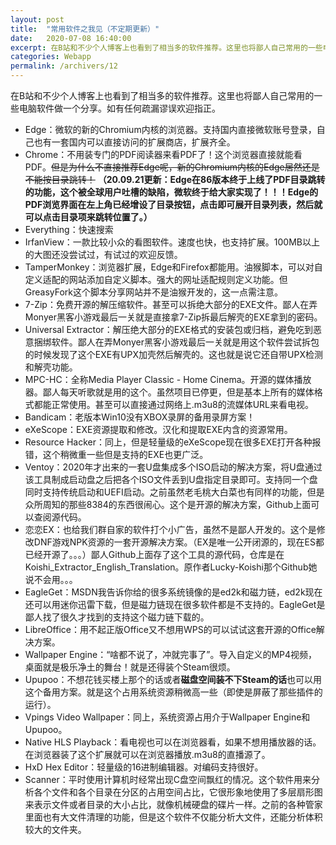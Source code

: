 ```yaml
---
layout: post
title:  "常用软件之我见（不定期更新）"
date:   2020-07-08 16:40:00
excerpt: 在B站和不少个人博客上也看到了相当多的软件推荐。这里也将鄙人自己常用的一些电脑软件做一个分享。如有任何疏漏谬误欢迎指正。
categories: Webapp
permalink: /archivers/12
---
```


在B站和不少个人博客上也看到了相当多的软件推荐。这里也将鄙人自己常用的一些电脑软件做一个分享。如有任何疏漏谬误欢迎指正。
* Edge：微软的新的Chromium内核的浏览器。支持国内直接微软账号登录，自己也有一套国内可以直接访问的扩展商店，扩展齐全。
* Chrome：不用装专门的PDF阅读器来看PDF了！这个浏览器直接就能看PDF。~~但是为什么不直接推荐Edge呢，新的Chromium内核的Edge居然还是不能按目录跳转！~~ **（20.09.21更新：Edge在86版本终于上线了PDF目录跳转的功能，这个被全球用户吐槽的缺陷，微软终于给大家实现了！！！Edge的PDF浏览界面在左上角已经增设了目录按钮，点击即可展开目录列表，然后就可以点击目录项来跳转位置了。）**
* Everything：快速搜索
* IrfanView：一款比较小众的看图软件。速度也快，也支持扩展。100MB以上的大图还没尝试过，有试过的欢迎反馈。
* TamperMonkey：浏览器扩展，Edge和Firefox都能用。油猴脚本，可以对自定义适配的网站添加自定义脚本。强大的网址适配规则定义功能。但GreasyFork这个脚本分享网站并不是油猴开发的，这一点需注意。
* 7-Zip：免费开源的解压缩软件。甚至可以拆绝大部分的EXE文件。鄙人在弄Monyer黑客小游戏最后一关就是直接拿7-Zip拆最后解壳的EXE拿到的密码。
* Universal Extractor：解压绝大部分的EXE格式的安装包或归档，避免吃到恶意捆绑软件。鄙人在弄Monyer黑客小游戏最后一关就是用这个软件尝试拆包的时候发现了这个EXE有UPX加壳然后解壳的。这也就是说它还自带UPX检测和解壳功能。
* MPC-HC：全称Media Player Classic - Home Cinema。开源的媒体播放器。鄙人每天听歌就是用的这个。虽然项目已停更，但是基本上所有的媒体格式都能正常使用。甚至可以直接通过网络上.m3u8的流媒体URL来看电视。
* Bandicam：老版本Win10没有XBOX录屏的备用录屏方案！
* eXeScope：EXE资源提取和修改。汉化和提取EXE内含的资源常用。
* Resource Hacker：同上，但是轻量级的eXeScope现在很多EXE打开各种报错，这个稍微重一些但是支持的EXE也更广泛。
* Ventoy：2020年才出来的一套U盘集成多个ISO启动的解决方案，将U盘通过该工具制成启动盘之后把各个ISO文件丢到U盘指定目录即可。支持同一个盘同时支持传统启动和UEFI启动。之前虽然老毛桃大白菜也有同样的功能，但是众所周知的那些8384的东西很闹心。这个是开源的解决方案，Github上面可以查阅源代码。
* 恋恋EX：也给我们群自家的软件打个小广告，虽然不是鄙人开发的。这个是修改DNF游戏NPK资源的一套开源解决方案。（EX是唯一公开闭源的，现在ES都已经开源了。。。）鄙人Github上面存了这个工具的源代码，仓库是在Koishi_Extractor_English_Translation。原作者Lucky-Koishi那个Github她说不会用。。。
* EagleGet：MSDN我告诉你给的很多系统镜像的是ed2k和磁力链，ed2k现在还可以用迷你迅雷下载，但是磁力链现在很多软件都是不支持的。EagleGet是鄙人找了很久才找到的支持这个磁力链下载的。
* LibreOffice：用不起正版Office又不想用WPS的可以试试这套开源的Office解决方案。
* Wallpaper Engine：“啥都不说了，冲就完事了”。导入自定义的MP4视频，桌面就是极乐净土的舞台！就是还得装个Steam很烦。
* Upupoo：不想花钱买楼上那个的话或者**磁盘空间装不下Steam的话**也可以用这个备用方案。就是这个占用系统资源稍微高一些（即使是屏蔽了那些插件的运行）。
* Vpings Video Wallpaper：同上，系统资源占用介于Wallpaper Engine和Upupoo。
* Native HLS Playback：看电视也可以在浏览器看，如果不想用播放器的话。在浏览器装了这个扩展就可以在浏览器播放.m3u8的直播源了。
* HxD Hex Editor：轻量级的16进制编辑器。对编码支持很好。
* Scanner：平时使用计算机时经常出现C盘空间飘红的情况。这个软件用来分析各个文件和各个目录在分区的占用空间占比，它很形象地使用了多层扇形图来表示文件或者目录的大小占比，就像机械硬盘的碟片一样。之前的各种管家里面也有大文件清理的功能，但是这个软件不仅能分析大文件，还能分析体积较大的文件夹。 
